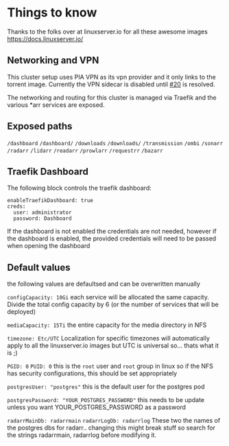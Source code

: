 # Things to know
Thanks to the folks over at linuxserver.io for all these awesome images
https://docs.linuxserver.io/

## Networking and VPN
This cluster setup uses PIA VPN as its vpn provider and it only links to the torrent image. Currently the VPN sidecar is disabled until [#20](https://github.com/Xander-Rudolph/mediakube-redux/issues/20) is resolved.

The networking and routing for this cluster is managed via Traefik and the various *arr services are exposed. 

## Exposed paths
`/dashboard`
`/dashboard/`
`/downloads`
`/downloads/`
`/transmission`
`/ombi`
`/sonarr`
`/radarr`
`/lidarr`
`/readarr`
`/prowlarr`
`/requestrr`
`/bazarr`

## Traefik Dashboard
The following block controls the traefik dashboard:
```
enableTraefikDashboard: true
creds:
  user: administrator
  password: Dashboard
```
If the dashboard is not enabled the credentials are not needed, however if the dashboard is enabled, the provided credentials will need to be passed when opening the dashboard 

## Default values
the following values are defaultsed and can be overwritten manually

`configCapacity: 10Gi`
each service will be allocated the same capacity. Divide the total config capacity by 6 (or the number of services that will be deployed)

`mediaCapacity: 15Ti`
the entire capacity for the media directory in NFS

`timezone: Etc/UTC`
Localization for specific timezones will automatically apply to all the linuxserver.io images but UTC is universal so... thats what it is ;)

`PGID: 0`
`PUID: 0`
this is the `root` user and `root` group in linux so if the NFS has security configurations, this should be set appropriately

`postgresUser: "postgres"`
this is the default user for the postgres pod

`postgresPassword: "YOUR_POSTGRES_PASSWORD"`
this needs to be update unless you want YOUR_POSTGRES_PASSWORD as a password

`radarrMainDb: radarrmain`
`radarrLogDb: radarrlog`
These two the names of the postgres dbs for radarr.. changing this might break stuff so search for the strings radarrmain, radarrlog before modifying it.